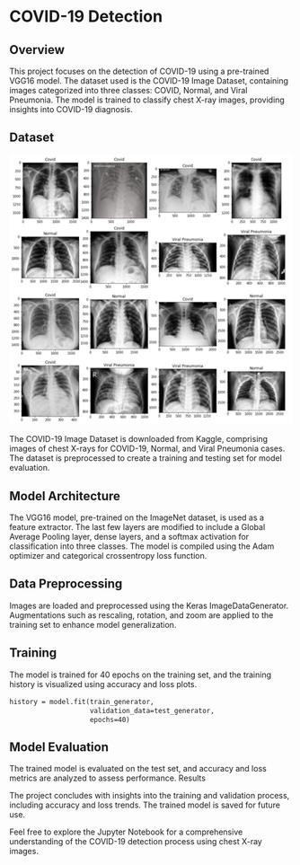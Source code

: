 # COVID-19 Detection

## Overview

This project focuses on the detection of COVID-19 using a pre-trained VGG16 model. The dataset used is the COVID-19 Image Dataset, containing images categorized into three classes: COVID, Normal, and Viral Pneumonia. The model is trained to classify chest X-ray images, providing insights into COVID-19 diagnosis.

## Dataset
<img src="overview.JPG" alt="overview" width="800"/>

The COVID-19 Image Dataset is downloaded from Kaggle, comprising images of chest X-rays for COVID-19, Normal, and Viral Pneumonia cases. The dataset is preprocessed to create a training and testing set for model evaluation.

## Model Architecture

The VGG16 model, pre-trained on the ImageNet dataset, is used as a feature extractor. The last few layers are modified to include a Global Average Pooling layer, dense layers, and a softmax activation for classification into three classes. The model is compiled using the Adam optimizer and categorical crossentropy loss function.

## Data Preprocessing

Images are loaded and preprocessed using the Keras ImageDataGenerator. Augmentations such as rescaling, rotation, and zoom are applied to the training set to enhance model generalization.

## Training

The model is trained for 40 epochs on the training set, and the training history is visualized using accuracy and loss plots.

```
history = model.fit(train_generator,
                    validation_data=test_generator,
                    epochs=40)
```

## Model Evaluation

The trained model is evaluated on the test set, and accuracy and loss metrics are analyzed to assess performance.
Results

The project concludes with insights into the training and validation process, including accuracy and loss trends. The trained model is saved for future use.

Feel free to explore the Jupyter Notebook for a comprehensive understanding of the COVID-19 detection process using chest X-ray images.
